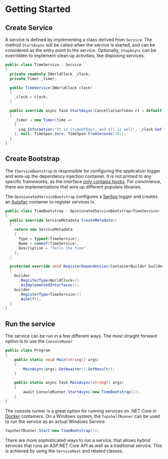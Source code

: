 # Getting Started

## Create Service

A service is defined by implementing a class derived from `Service`. The method `StartAsync` will be called when the service is started, and can be considered as the entry point to the service. Optionally, `StopAsync` can be overridden to implement clean up activities, like disposing services.

```csharp
public class TimeService : Service
{
  private readonly IWorldClock _clock;
  private Timer _timer;

  public TimeService(IWorldClock clock)
  {
    _clock = clock;
  }

  public override async Task StartAsync(CancellationToken ct = default(CancellationToken))
  {
    _timer = new Timer(time =>
    {
      Log.Information("It is {timeOfDay}, and all is well", _clock.GetTime());
    }, null, TimeSpan.Zero, TimeSpan.FromSeconds(10));
  }
}
```

## Create Bootstrap

The `IServiceBootstrap` is responsible for configuring the applicatoin logger and wire-up the dependency injection container. It is not primed to any specific frameworks, as the interface [only contains hooks](https://github.com/pardahlman/dotnet-concepts-services/blob/master/src/Concept.Service/ServiceBootstrap.cs#L7). For convinience, there are implementations that wire up different populare libraries.

The `OpinionatedServiceBootstrap` configures a [Serilog](https://serilog.net/) logger and creates an [Autofac](https://autofac.org/) container to register services in.

```csharp
public class TimeBootstrap : OpinionatedServiceBootstrap<TimeService>
{
  public override ServiceMetadata CreateMetadata()
  {
    return new ServiceMetadata
    {
      Type = typeof(TimeService),
      Name = nameof(TimeService),
      Description = "Tells the time"
    };
  }

  protected override void RegisterDependencies(ContainerBuilder builder)
  {
    builder
      .RegisterType<WorldClock>()
      .AsImplementedInterfaces();
    builder
      .RegisterType<TimeService>()
      .AsSelf();
  }
}
```

## Run the service

The service can be run in a few different ways. The most straight forward option is to use the `ConsoleRuner`

```csharp
public class Program
{
    public static void Main(string[] args)
    {
        MainAsync(args).GetAwaiter().GetResult();
    }

    public static async Task MainAsync(string[] args)
    {
        await ConsoleRunner.StartAsync(new TimeBootstrap());
    }
}
```

The console runner is a great option for running services on .NET Core in [Docker](https://www.docker.com/) containers. On a Windows system, the `TopshelfRunner` can be used to run the service as an actual Windows Service

```csharp
TopshelfRunner.Start(new TimeBootstrap());
```

There are more sophisticated ways to run a service, that allows hybrid services that runs an ASP.NET Core API as well as a traditional service. This is achieved by using the `ServiceHost` and related classes.